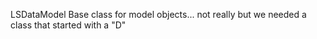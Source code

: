 LSDataModel
Base class for model objects... not really but we needed a class that started with a "D"